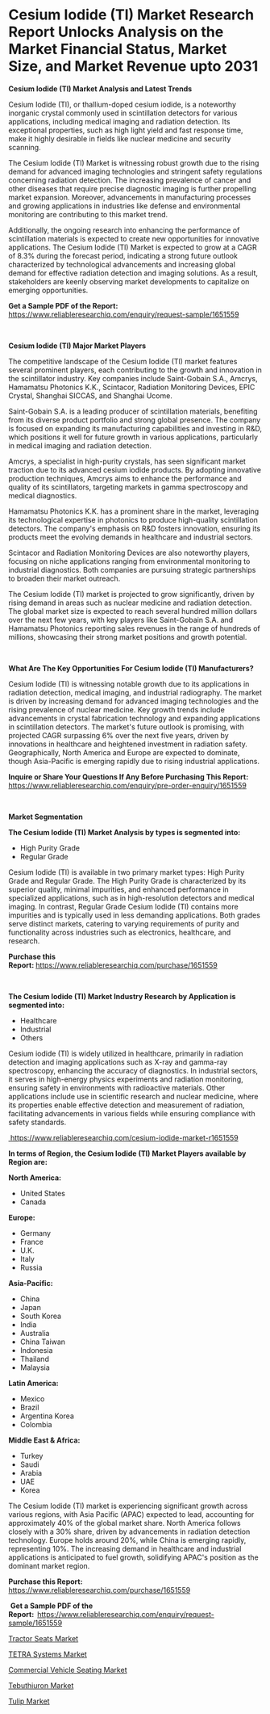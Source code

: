 <p><h1>Cesium Iodide (Tl) Market Research Report Unlocks Analysis on the Market Financial Status, Market Size, and Market Revenue upto 2031</h1></p><p><strong>Cesium Iodide (Tl) Market Analysis and Latest Trends</strong></p>
<p><p>Cesium Iodide (Tl), or thallium-doped cesium iodide, is a noteworthy inorganic crystal commonly used in scintillation detectors for various applications, including medical imaging and radiation detection. Its exceptional properties, such as high light yield and fast response time, make it highly desirable in fields like nuclear medicine and security scanning.</p><p>The Cesium Iodide (Tl) Market is witnessing robust growth due to the rising demand for advanced imaging technologies and stringent safety regulations concerning radiation detection. The increasing prevalence of cancer and other diseases that require precise diagnostic imaging is further propelling market expansion. Moreover, advancements in manufacturing processes and growing applications in industries like defense and environmental monitoring are contributing to this market trend.</p><p>Additionally, the ongoing research into enhancing the performance of scintillation materials is expected to create new opportunities for innovative applications. The Cesium Iodide (Tl) Market is expected to grow at a CAGR of 8.3% during the forecast period, indicating a strong future outlook characterized by technological advancements and increasing global demand for effective radiation detection and imaging solutions. As a result, stakeholders are keenly observing market developments to capitalize on emerging opportunities.</p></p>
<p><strong>Get a Sample PDF of the Report:&nbsp;</strong> <a href="https://www.reliableresearchiq.com/enquiry/request-sample/1651559?utm_campaign=1159&utm_medium=2&utm_source=Github&utm_content=ia&utm_term=08122024&utm_id=cesium-iodide-tl">https://www.reliableresearchiq.com/enquiry/request-sample/1651559</a></p>
<p>&nbsp;</p>
<p><strong>Cesium Iodide (Tl) Major Market Players</strong></p>
<p><p>The competitive landscape of the Cesium Iodide (Tl) market features several prominent players, each contributing to the growth and innovation in the scintillator industry. Key companies include Saint-Gobain S.A., Amcrys, Hamamatsu Photonics K.K., Scintacor, Radiation Monitoring Devices, EPIC Crystal, Shanghai SICCAS, and Shanghai Ucome.</p><p>Saint-Gobain S.A. is a leading producer of scintillation materials, benefiting from its diverse product portfolio and strong global presence. The company is focused on expanding its manufacturing capabilities and investing in R&D, which positions it well for future growth in various applications, particularly in medical imaging and radiation detection.</p><p>Amcrys, a specialist in high-purity crystals, has seen significant market traction due to its advanced cesium iodide products. By adopting innovative production techniques, Amcrys aims to enhance the performance and quality of its scintillators, targeting markets in gamma spectroscopy and medical diagnostics. </p><p>Hamamatsu Photonics K.K. has a prominent share in the market, leveraging its technological expertise in photonics to produce high-quality scintillation detectors. The company's emphasis on R&D fosters innovation, ensuring its products meet the evolving demands in healthcare and industrial sectors.</p><p>Scintacor and Radiation Monitoring Devices are also noteworthy players, focusing on niche applications ranging from environmental monitoring to industrial diagnostics. Both companies are pursuing strategic partnerships to broaden their market outreach.</p><p>The Cesium Iodide (Tl) market is projected to grow significantly, driven by rising demand in areas such as nuclear medicine and radiation detection. The global market size is expected to reach several hundred million dollars over the next few years, with key players like Saint-Gobain S.A. and Hamamatsu Photonics reporting sales revenues in the range of hundreds of millions, showcasing their strong market positions and growth potential.</p></p>
<p>&nbsp;</p>
<p><strong>What Are The Key Opportunities For Cesium Iodide (Tl) Manufacturers?</strong></p>
<p><p>Cesium Iodide (Tl) is witnessing notable growth due to its applications in radiation detection, medical imaging, and industrial radiography. The market is driven by increasing demand for advanced imaging technologies and the rising prevalence of nuclear medicine. Key growth trends include advancements in crystal fabrication technology and expanding applications in scintillation detectors. The market's future outlook is promising, with projected CAGR surpassing 6% over the next five years, driven by innovations in healthcare and heightened investment in radiation safety. Geographically, North America and Europe are expected to dominate, though Asia-Pacific is emerging rapidly due to rising industrial applications.</p></p>
<p><strong>Inquire or Share Your Questions If Any Before Purchasing This Report:</strong> <a href="https://www.reliableresearchiq.com/enquiry/pre-order-enquiry/1651559?utm_campaign=1159&utm_medium=2&utm_source=Github&utm_content=ia&utm_term=08122024&utm_id=cesium-iodide-tl">https://www.reliableresearchiq.com/enquiry/pre-order-enquiry/1651559</a></p>
<p>&nbsp;</p>
<p><strong>Market Segmentation</strong></p>
<p><strong>The Cesium Iodide (Tl) Market Analysis by types is segmented into:</strong></p>
<p><ul><li>High Purity Grade</li><li>Regular Grade</li></ul></p>
<p><p>Cesium Iodide (Tl) is available in two primary market types: High Purity Grade and Regular Grade. The High Purity Grade is characterized by its superior quality, minimal impurities, and enhanced performance in specialized applications, such as in high-resolution detectors and medical imaging. In contrast, Regular Grade Cesium Iodide (Tl) contains more impurities and is typically used in less demanding applications. Both grades serve distinct markets, catering to varying requirements of purity and functionality across industries such as electronics, healthcare, and research.</p></p>
<p><strong>Purchase this Report:&nbsp;</strong><a href="https://www.reliableresearchiq.com/purchase/1651559?utm_campaign=1159&utm_medium=2&utm_source=Github&utm_content=ia&utm_term=08122024&utm_id=cesium-iodide-tl">https://www.reliableresearchiq.com/purchase/1651559</a></p>
<p>&nbsp;</p>
<p><strong>The Cesium Iodide (Tl) Market Industry Research by Application is segmented into:</strong></p>
<p><ul><li>Healthcare</li><li>Industrial</li><li>Others</li></ul></p>
<p><p>Cesium iodide (Tl) is widely utilized in healthcare, primarily in radiation detection and imaging applications such as X-ray and gamma-ray spectroscopy, enhancing the accuracy of diagnostics. In industrial sectors, it serves in high-energy physics experiments and radiation monitoring, ensuring safety in environments with radioactive materials. Other applications include use in scientific research and nuclear medicine, where its properties enable effective detection and measurement of radiation, facilitating advancements in various fields while ensuring compliance with safety standards.</p></p>
<p><a href="https://www.reliableresearchiq.com/cesium-iodide-market-r1651559?utm_campaign=1159&utm_medium=2&utm_source=Github&utm_content=ia&utm_term=08122024&utm_id=cesium-iodide-tl">&nbsp;https://www.reliableresearchiq.com/cesium-iodide-market-r1651559</a></p>
<p><strong>In terms of Region, the Cesium Iodide (Tl) Market Players available by Region are:</strong></p>
<p>
    <p> <strong> North America: </strong>
        <ul>
            <li>United States</li>
            <li>Canada</li>
        </ul>
        </p> 
    <p> <strong> Europe: </strong>
        <ul>
            <li>Germany</li>
            <li>France</li>
            <li>U.K.</li>
            <li>Italy</li>
            <li>Russia</li>
        </ul>
        </p> 
    <p> <strong> Asia-Pacific: </strong>
        <ul>
            <li>China</li>
            <li>Japan</li>
            <li>South Korea</li>
            <li>India</li>
            <li>Australia</li>
            <li>China Taiwan</li>
            <li>Indonesia</li>
            <li>Thailand</li>
            <li>Malaysia</li>
        </ul>
        </p> 
    <p> <strong> Latin America: </strong>
        <ul>
            <li>Mexico</li>
            <li>Brazil</li>
            <li>Argentina Korea</li>
            <li>Colombia</li>
        </ul>
        </p> 
    <p> <strong> Middle East & Africa: </strong>
        <ul>
            <li>Turkey</li>
            <li>Saudi</li>
            <li>Arabia</li>
            <li>UAE</li>
            <li>Korea</li>
        </ul>
    </p>
    </p>
<p><p>The Cesium Iodide (Tl) market is experiencing significant growth across various regions, with Asia Pacific (APAC) expected to lead, accounting for approximately 40% of the global market share. North America follows closely with a 30% share, driven by advancements in radiation detection technology. Europe holds around 20%, while China is emerging rapidly, representing 10%. The increasing demand in healthcare and industrial applications is anticipated to fuel growth, solidifying APAC's position as the dominant market region.</p></p>
<p><strong>Purchase this Report: </strong><a href="https://www.reliableresearchiq.com/purchase/1651559?utm_campaign=1159&utm_medium=2&utm_source=Github&utm_content=ia&utm_term=08122024&utm_id=cesium-iodide-tl">https://www.reliableresearchiq.com/purchase/1651559</a></p>
<p>&nbsp;<strong>Get a Sample PDF of the Report:&nbsp;&nbsp;</strong><a href="https://www.reliableresearchiq.com/enquiry/request-sample/1651559?utm_campaign=1159&utm_medium=2&utm_source=Github&utm_content=ia&utm_term=08122024&utm_id=cesium-iodide-tl">https://www.reliableresearchiq.com/enquiry/request-sample/1651559</a></p>
<p><strong></strong></p>
<p><p><a href="https://www.linkedin.com/pulse/t-insight-dial-ziosf?utm_campaign=1159&utm_medium=2&utm_source=Github&utm_content=ia&utm_term=08122024&utm_id=cesium-iodide-tl">Tractor Seats Market</a></p><p><a href="https://www.linkedin.com/pulse/t-insight-dial-ziosf?utm_campaign=1159&utm_medium=2&utm_source=Github&utm_content=ia&utm_term=08122024&utm_id=cesium-iodide-tl">TETRA Systems Market</a></p><p><a href="https://www.linkedin.com/pulse/t-insight-dial-ziosf?utm_campaign=1159&utm_medium=2&utm_source=Github&utm_content=ia&utm_term=08122024&utm_id=cesium-iodide-tl">Commercial Vehicle Seating Market</a></p><p><a href="https://www.linkedin.com/pulse/t-insight-dial-ziosf?utm_campaign=1159&utm_medium=2&utm_source=Github&utm_content=ia&utm_term=08122024&utm_id=cesium-iodide-tl">Tebuthiuron Market</a></p><p><a href="https://www.linkedin.com/pulse/t-insight-dial-ziosf?utm_campaign=1159&utm_medium=2&utm_source=Github&utm_content=ia&utm_term=08122024&utm_id=cesium-iodide-tl">Tulip Market</a></p></p>